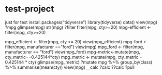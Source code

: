 # test-project
just for test
install.packages("tidyverse")
library(tidyverse)
data()
view(mpg)
?mpg
glimpse(mpg)
str(mpg)
?filter
filter(mpg, cty>=20)
mpg-efficient <- filter(mpg, cty>=20)

mpg_efficient <- filter(mpg, cty >= 20)
view(mpg_efficient)
mpg-ford <- filter(mpg, manufacturer =="ford")
view(mpg)
mpg_ford <- filter(mpg, manufacturer == "ford")
view(mpg_ford)
mpg-metric<-mutate(mpg, cty_metric==0.425144*cty)
mpg_metric <- mutate(mpg, cty_metric = 0.425144 * cty)
glimpse(mpg_metric)
?mutate
mpg %>% 
  group_by(class) %>% 
  summarise(mean(cty)) 
view(mpg)
__calc
?calc
??calc
?pull
